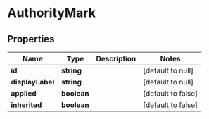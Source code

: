 # AuthorityMark

## Properties
| Name             | Type        | Description | Notes              |
|------------------|-------------|-------------|--------------------|
| **id**           | **string**  |             | [default to null]  |
| **displayLabel** | **string**  |             | [default to null]  |
| **applied**      | **boolean** |             | [default to false] |
| **inherited**    | **boolean** |             | [default to false] |
